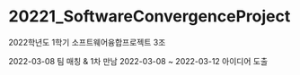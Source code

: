 # 20221_SoftwareConvergenceProject
2022학년도 1학기 소프트웨어융합프로젝트 3조

2022-03-08 팀 매칭 & 1차 만남 
2022-03-08 ~ 2022-03-12 아이디어 도출
